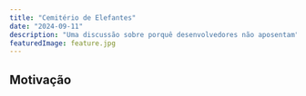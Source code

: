 ```yaml
---
title: "Cemitério de Elefantes"
date: "2024-09-11"
description: "Uma discussão sobre porquê desenvolvedores não aposentam"
featuredImage: feature.jpg
---
```


## Motivação

[^1]:
    API.
    https://en.wikipedia.org/wiki/API
